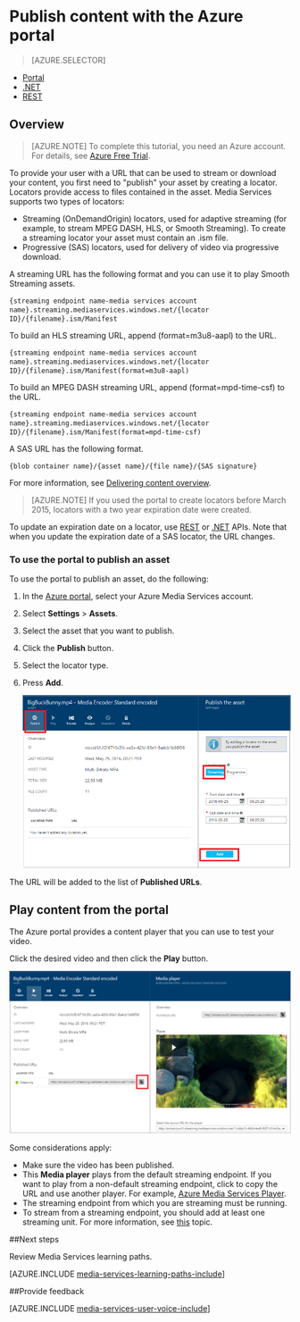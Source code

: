 <properties
	pageTitle="  Publish content with the Azure portal | Microsoft Azure"
	description="This tutorial walks you through the steps of publishing your content with the Azure portal."
	services="media-services"
	documentationCenter=""
	authors="Juliako"
	manager="erikre"
	editor=""/>

<tags
	ms.service="media-services"
	ms.workload="media"
	ms.tgt_pltfrm="na"
	ms.devlang="na"
	ms.topic="article"
	ms.date="10/24/2016"
	ms.author="juliako"/>

# Publish content with the Azure portal

> [AZURE.SELECTOR]
- [Portal](media-services-portal-publish.md)
- [.NET](media-services-deliver-streaming-content.md)
- [REST](media-services-rest-deliver-streaming-content.md)

## Overview

> [AZURE.NOTE] To complete this tutorial, you need an Azure account. For details, see [Azure Free Trial](https://azure.microsoft.com/pricing/free-trial/). 

To provide your user with a  URL that can be used to stream or download your content, you first need to "publish" your asset by creating a locator. Locators provide access to files contained in the asset. Media Services supports two types of locators: 

- Streaming (OnDemandOrigin) locators, used for adaptive streaming (for example, to stream MPEG DASH, HLS, or Smooth Streaming). To create a streaming locator your asset must contain an .ism file. 
- Progressive (SAS) locators, used for delivery of video via progressive download.


A streaming URL has the following format and you can use it to play Smooth Streaming assets.

	{streaming endpoint name-media services account name}.streaming.mediaservices.windows.net/{locator ID}/{filename}.ism/Manifest

To build an HLS streaming URL, append (format=m3u8-aapl) to the URL.

	{streaming endpoint name-media services account name}.streaming.mediaservices.windows.net/{locator ID}/{filename}.ism/Manifest(format=m3u8-aapl)

To build an  MPEG DASH streaming URL, append (format=mpd-time-csf) to the URL.

	{streaming endpoint name-media services account name}.streaming.mediaservices.windows.net/{locator ID}/{filename}.ism/Manifest(format=mpd-time-csf)

A SAS URL has the following format.

	{blob container name}/{asset name}/{file name}/{SAS signature}

For more information, see [Delivering content overview](media-services-deliver-content-overview.md).

>[AZURE.NOTE] If you used the portal to create locators before March 2015, locators with a two year expiration date were created.  

To update an expiration date on a locator, use [REST](http://msdn.microsoft.com/library/azure/hh974308.aspx#update_a_locator ) or [.NET](http://go.microsoft.com/fwlink/?LinkID=533259) APIs. Note that when you update the expiration date of a SAS locator, the URL changes.

### To use the portal to publish an asset

To use the portal to publish an asset, do the following:

1. In the [Azure portal](https://portal.azure.com/), select your Azure Media Services account.
1. Select **Settings** > **Assets**.
1. Select the asset that you want to publish.
1. Click the **Publish** button.
1. Select the locator type.
2. Press **Add**.

	![Publish](./media/media-services-portal-vod-get-started/media-services-publish1.png)

The URL will be added to the list of **Published URLs**.

## Play content from the portal

The Azure portal provides a content player that you can use to test your video.

Click the desired video and then click the **Play** button.

![Publish](./media/media-services-portal-vod-get-started/media-services-play.png)

Some considerations apply:

- Make sure the video has been published.
- This **Media player** plays from the default streaming endpoint. If you want to play from a non-default streaming endpoint, click to copy the URL and use another player. For example, [Azure Media Services Player](http://amsplayer.azurewebsites.net/azuremediaplayer.html).
- The streaming endpoint from which you are streaming must be running.  
- To stream from a streaming endpoint, you should add at least one streaming unit. For more information, see [this](media-services-portal-scale-streaming-endpoints.md) topic.   

##Next steps

Review Media Services learning paths.

[AZURE.INCLUDE [media-services-learning-paths-include](../../includes/media-services-learning-paths-include.md)]

##Provide feedback

[AZURE.INCLUDE [media-services-user-voice-include](../../includes/media-services-user-voice-include.md)]


